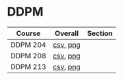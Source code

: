 # DDPM

| Course | Overall | Section |
| ------ | ------- | ------- |
| DDPM 204 | [csv](https://github.com/UCSD-Historical-Enrollment-Data/2025Winter/blob/main/overall/DDPM%20204.csv), [png](https://raw.githubusercontent.com/UCSD-Historical-Enrollment-Data/2025Winter/main/plot_overall/DDPM%20204.png) |  |
| DDPM 208 | [csv](https://github.com/UCSD-Historical-Enrollment-Data/2025Winter/blob/main/overall/DDPM%20208.csv), [png](https://raw.githubusercontent.com/UCSD-Historical-Enrollment-Data/2025Winter/main/plot_overall/DDPM%20208.png) |  |
| DDPM 213 | [csv](https://github.com/UCSD-Historical-Enrollment-Data/2025Winter/blob/main/overall/DDPM%20213.csv), [png](https://raw.githubusercontent.com/UCSD-Historical-Enrollment-Data/2025Winter/main/plot_overall/DDPM%20213.png) |  |
